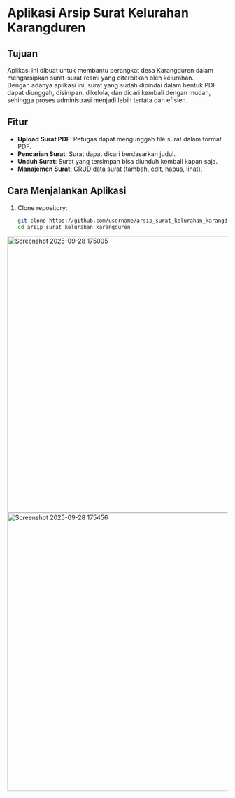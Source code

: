 # Aplikasi Arsip Surat Kelurahan Karangduren

## Tujuan
Aplikasi ini dibuat untuk membantu perangkat desa Karangduren dalam mengarsipkan surat-surat resmi yang diterbitkan oleh kelurahan.  
Dengan adanya aplikasi ini, surat yang sudah dipindai dalam bentuk PDF dapat diunggah, disimpan, dikelola, dan dicari kembali dengan mudah, sehingga proses administrasi menjadi lebih tertata dan efisien.  

## Fitur
- **Upload Surat PDF**: Petugas dapat mengunggah file surat dalam format PDF.  
- **Pencarian Surat**: Surat dapat dicari berdasarkan judul.  
- **Unduh Surat**: Surat yang tersimpan bisa diunduh kembali kapan saja.  
- **Manajemen Surat**: CRUD data surat (tambah, edit, hapus, lihat).  
 

## Cara Menjalankan Aplikasi
1. Clone repository:
   ```bash
   git clone https://github.com/username/arsip_surat_kelurahan_karangduren.git
   cd arsip_surat_kelurahan_karangduren
   
<img width="1365" height="632" alt="Screenshot 2025-09-28 175005" src="https://github.com/user-attachments/assets/da9140c6-11b7-4472-8b3d-1b130089553d" />
<img width="1365" height="636" alt="Screenshot 2025-09-28 175456" src="https://github.com/user-attachments/assets/24ea2416-498b-405b-b0b5-630f49626d33" />

